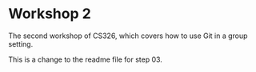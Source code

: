 # Workshop 2

The second workshop of CS326, which covers how to use Git in a group setting.

This is a change to the readme file for step 03.
